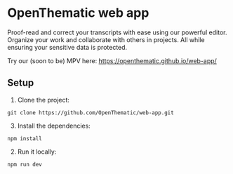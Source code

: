 # OpenThematic web app

Proof-read and correct your transcripts with ease using our powerful editor. Organize your work and collaborate with others in projects. All while ensuring your sensitive data is protected.

Try our (soon to be) MPV here: https://openthematic.github.io/web-app/

## Setup

1. Clone the project:
```
git clone https://github.com/OpenThematic/web-app.git
```

3. Install the dependencies:
```
npm install
```

2. Run it locally:
```
npm run dev
```
